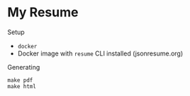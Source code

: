 # My Resume

Setup

* `docker`
* Docker image with `resume` CLI installed (jsonresume.org)

Generating

	make pdf
	make html
